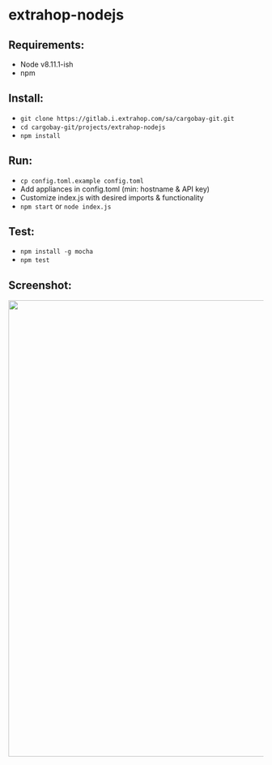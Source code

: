 # extrahop-nodejs

## Requirements:
- Node v8.11.1-ish
- npm

## Install:
- `git clone https://gitlab.i.extrahop.com/sa/cargobay-git.git`
- `cd cargobay-git/projects/extrahop-nodejs`
- `npm install`

## Run:
- `cp config.toml.example config.toml`
- Add appliances in config.toml (min: hostname & API key)
- Customize index.js with desired imports & functionality
- `npm start` or `node index.js`

## Test:
- `npm install -g mocha`
- `npm test`

## Screenshot:

<img src="./extrahop-nodejs/raw/branch/master/assets/screenshot.png" width="900"/>
